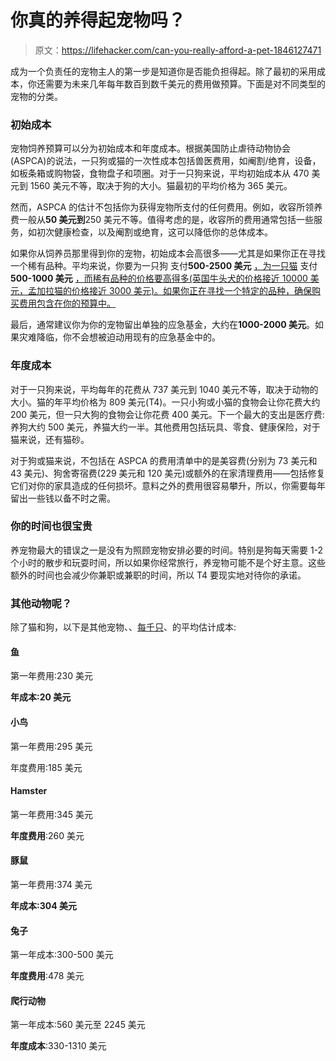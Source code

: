 # 你真的养得起宠物吗？

> 原文：<https://lifehacker.com/can-you-really-afford-a-pet-1846127471>

成为一个负责任的宠物主人的第一步是知道你是否能负担得起。除了最初的采用成本，你还需要为未来几年每年数百到数千美元的费用做预算。下面是对不同类型的宠物的分类。



### **初始成本**

宠物饲养预算可以分为初始成本和年度成本。根据美国防止虐待动物协会(ASPCA)的说法，一只狗或猫的一次性成本包括兽医费用，如阉割/绝育，设备，如板条箱或购物袋，食物盘子和项圈。对于一只狗来说，平均初始成本从 470 美元到 1560 美元不等，取决于狗的大小。猫最初的平均价格为 365 美元。

然而，ASPCA 的估计不包括你为获得宠物所支付的任何费用。例如，收容所领养费一般从**50 美元到**250 美元不等。值得考虑的是，收容所的费用通常包括一些服务，如初次健康检查，以及阉割或绝育，这可以降低你的总体成本。

如果你从饲养员那里得到你的宠物，初始成本会高很多——尤其是如果你正在寻找一个稀有品种。平均来说，你要为一只狗 支付**500-2500 美元** [，为一只猫](https://www.petbudget.com/puppy-prices/) 支付**500-1000 美元** [，而稀有品种的价格要高得多(英国牛头犬的价格接近 10000 美元，孟加拉猫的价格接近 3000 美元)。如果你正在寻找一个特定的品种，确保购买费用包含在你的预算中。](https://allaboutcats.com/how-much-does-it-cost-to-own-a-cat#:~:text=%24500%20%E2%80%93%20%241%2C000%20on%20average,of%20the%20most%20expensive%20breeds.) 

最后，通常建议你为你的宠物留出单独的应急基金，大约在**1000-2000 美元**。如果灾难降临，你不会想被迫动用现有的应急基金中的。

### **年度成本**

对于一只狗来说，平均每年的花费从 737 美元到 1040 美元不等，取决于动物的大小。猫的年平均价格为 809 美元(T4)。一只小狗或小猫的食物会让你花费大约 200 美元，但一只大狗的食物会让你花费 400 美元。下一个最大的支出是医疗费:养狗大约 500 美元，养猫大约一半。其他费用包括玩具、零食、健康保险，对于猫来说，还有猫砂。

对于狗或猫来说，不包括在 ASPCA 的费用清单中的是美容费(分别为 73 美元和 43 美元)、狗舍寄宿费(229 美元和 120 美元)或额外的在家清理费用——包括修复它们对你的家具造成的任何损坏。意料之外的费用很容易攀升，所以，你需要每年留出一些钱以备不时之需。

### **你的时间也很宝贵**

养宠物最大的错误之一是没有为照顾宠物安排必要的时间。特别是狗每天需要 1-2 个小时的散步和玩耍时间，所以如果你经常旅行，养宠物可能不是个好主意。这些额外的时间也会减少你兼职或兼职的时间，所以 T4 要现实地对待你的承诺。

### 其他动物呢？

除了猫和狗，以下是其他宠物、、[每千只](https://www.kiplinger.com/slideshow/spending/t063-s001-the-cost-of-owning-5-popular-small-household-pets/index.html)、的平均估计成本:



#### **鱼**

第一年费用:230 美元

**年成本:20 美元**





#### 小鸟

第一年费用:295 美元

年度费用:185 美元





#### **Hamster**

第一年费用:345 美元

**年度费用**:260 美元





#### 豚鼠

第一年费用:374 美元

**年成本:304 美元**





#### **兔子**

第一年成本:300-500 美元

**年度费用**:478 美元





#### **爬行动物**

第一年成本:560 美元至 2245 美元

**年度成本**:330-1310 美元

